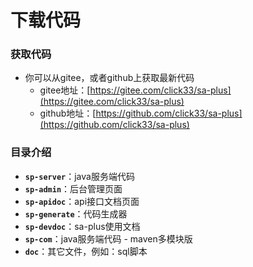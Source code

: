 # 下载代码

### 获取代码

- 你可以从gitee，或者github上获取最新代码 
	- gitee地址：[https://gitee.com/click33/sa-plus](https://gitee.com/click33/sa-plus)
	- github地址：[https://github.com/click33/sa-plus](https://github.com/click33/sa-plus)


### 目录介绍

- **`sp-server`**：java服务端代码
- **`sp-admin`**：后台管理页面
- **`sp-apidoc`**：api接口文档页面
- **`sp-generate`**：代码生成器
- **`sp-devdoc`**：sa-plus使用文档
- **`sp-com`**：java服务端代码 - maven多模块版
- **`doc`**：其它文件，例如：sql脚本










